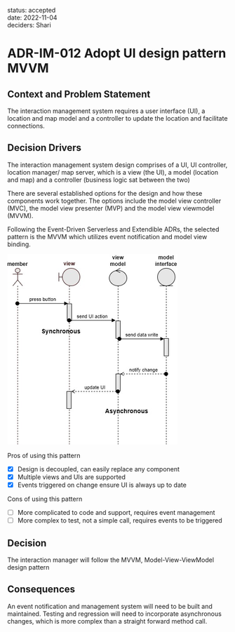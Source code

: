 status: accepted  
date: 2022-11-04  
deciders: Shari

# ADR-IM-012 Adopt UI design pattern MVVM

## Context and Problem Statement
The interaction management system requires a user interface (UI), a location and map model and a controller to update the location and facilitate connections.

## Decision Drivers
The interaction management system design comprises of a UI, UI controller, location manager/ map server, which is a view (the UI), a model (location and map) and a controller (business logic sat between the two)

There are several established options for the design and how these components work together.  The options include the model view controller (MVC), the model view presenter (MVP) and the model view viewmodel (MVVM).

Following the Event-Driven Serverless and Extendible ADRs, the selected pattern is the MVVM which utilizes event notification and model view binding.

![](./mvvm.jpg)

Pros of using this pattern
- [x] Design is decoupled, can easily replace any component
- [x] Multiple views and UIs are supported
- [x] Events triggered on change ensure UI is always up to date

Cons of using this pattern
- [ ] More complicated to code and support, requires event management
- [ ] More complex to test, not a simple call, requires events to be triggered

## Decision
The interaction manager will follow the MVVM, Model-View-ViewModel design pattern

## Consequences
An event notification and management system will need to be built and maintained.
Testing and regression will need to incorporate asynchronous changes, which is more complex than a straight forward method call.
